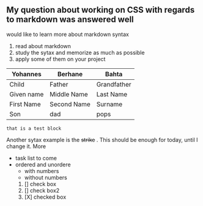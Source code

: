 ## My question about working on CSS with regards to markdown was answered well
would like to learn more about markdown syntax
1. read about markdown
2. study the sytax and memorize as much as possible
3. apply some of them on your project

| Yohannes  |  Berhane   |  Bahta  |    
| --- | ---- | ---- |
|Child | Father | Grandfather    |    
| Given name   | Middle Name    | Last Name   |
|First Name    | Second Name   |  Surname  |    
| Son  |  dad   | pops   |
 
``` that is a test block ```

Another sytax example is the ~~strike~~ . This should be enough for today, until I change it.
More  
* task list to come
* ordered and unordere
  * with numbers
  * without numbers
  1. [] check box
  2. [] check box2
  3. [X] checked box
